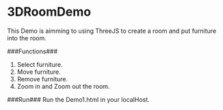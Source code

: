 # 3DRoomDemo
This Demo is aimming to using ThreeJS to create a room and put furniture into the room.

###Functions###
1.  Select furniture.
2.  Move furniture.
3.  Remove furniture.
4.  Zoom in and Zoom out the room.

###Run###
Run the Demo1.html in your localHost.
